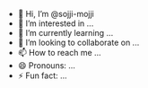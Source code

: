 - 👋 Hi, I’m @sojji-mojji
- 👀 I’m interested in ...
- 🌱 I’m currently learning ...
- 💞️ I’m looking to collaborate on ...
- 📫 How to reach me ...
- 😄 Pronouns: ...
- ⚡ Fun fact: ...

<!---
sojji-mojji/sojji-mojji is a ✨ special ✨ repository because its `README.md` (this file) appears on your GitHub profile.
You can click the Preview link to take a look at your changes.
--->
